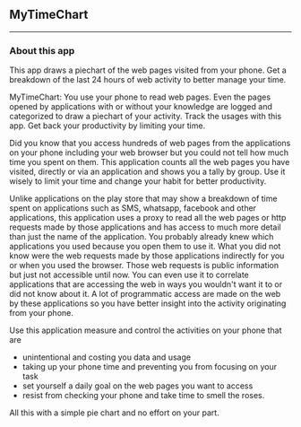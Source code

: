## MyTimeChart
------------------------

### About this app
This app draws a piechart of the web pages visited from your phone. Get a breakdown of the last 24 hours of web activity to better manage your time.

MyTimeChart:
You use your phone to read web pages. Even the pages opened by applications with or without your knowledge are logged and categorized to draw a piechart of your activity.
Track the usages with this app. Get back your productivity by limiting your time.

Did you know that you access hundreds of web pages from the applications on your phone including your web browser but you could not tell how much time you spent on them. This application counts all the web pages you have visited, directly or via an application and shows you a tally by group. Use it wisely to limit your time and change your habit for better productivity.

Unlike applications on the play store that may show a breakdown of time spent on applications such as SMS, whatsapp, facebook and other applications, this application uses a proxy to read all the web pages or http requests made by those applications and has access to much more detail than just the name of the application. You probably already knew which applications you used because you open them to use it. What you did not know were the web requests made by those applications indirectly for you or when you used the browser. Those web requests is public information but just not accessible until now. You can even use it to correlate applications that are accessing the web in ways you wouldn't want it to or did not know about it. A lot of programmatic access are made on the web by these applications so you have better insight into the activity originating from your phone.

Use this application measure and control the activities on your phone that are
- unintentional and costing you data and usage
- taking up your phone time and preventing you from focusing on your task
- set yourself a daily goal on the web pages you want to access
- resist from checking your phone and take time to smell the roses.

All this with a simple pie chart and no effort on your part.

